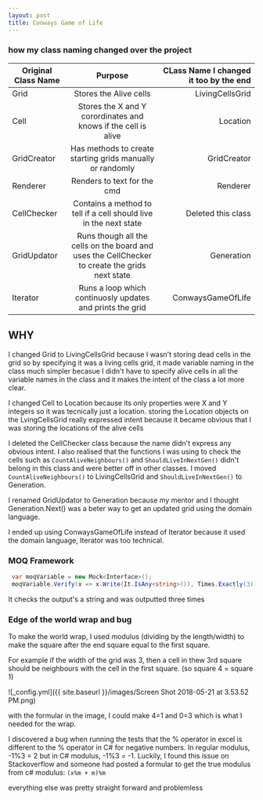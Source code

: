 ```yaml
---
layout: post
title: Conways Game of Life 
---
```


### how my class naming changed over the project

| Original Class Name | Purpose | CLass Name I changed it too by the end|
| ------------- |:-------------:| -----:|
| Grid   | Stores the Alive cells | LivingCellsGrid |
| Cell | Stores the X and Y corordinates and knows if the cell is alive | Location |
| GridCreator | Has methods to create starting grids manually or randomly | GridCreator |
| Renderer| Renders to text for the cmd | Renderer |
| CellChecker | Contains a method to tell if a cell should live in the next state | Deleted this class |
| GridUpdator | Runs though all the cells on the board and uses the CellChecker to create the grids next state | Generation |
| Iterator | Runs a loop which continuosly updates and prints the grid | ConwaysGameOfLife|
## WHY
I changed Grid to LivingCellsGrid because I wasn't storing dead cells in the grid so by specifying it was a living cells grid, it made variable naming in the class much simpler becasue I didn't have to specify alive cells in all the variable names in the class and it makes the intent of the class a lot more clear.



I changed Cell to Location because its only properties were X and Y integers so it was tecnically just a location.  storing the Location objects on the LvingCellsGrid really expressed intent because it became obvious that I was storing the locations of the alive cells



I deleted the CellChecker class because the name didn't express any obvious intent.  I also realised that the functions I was using to check the cells such as `CountAliveNeighbours()` and `ShouldLiveInNextGen()` didn't belong in this class and were better off in other classes.  I moved `CountAliveNeighbours()` to LivingCellsGrid and `ShouldLiveInNextGen()` to Generation.



I renamed GridUpdator to Generation because my mentor and I thought Generation.Next() was a beter way to get an updated grid using the domain language.



I ended up using ConwaysGameOfLife instead of Iterator because it used the domain language, Iterator was too technical.

### MOQ Framework
```csharp
 var moqVariable = new Mock<Interface>();
 moqVariable.Verify(x => x.Write(It.IsAny<string>()), Times.Exactly(3));
 ```
  
  It checks the output's a string and was outputted three times

### Edge of the world wrap and bug
To make the world wrap, I used modulus (dividing by the length/width) to make the square after the end square equal to the first square.

For example if the width of the grid was 3, then a cell in thew 3rd square should be neighbours with the cell in the first square. (so square 4 = square 1)

![_config.yml]({{ site.baseurl }}/images/Screen Shot 2018-05-21 at 3.53.52 PM.png)

with the formular in the image, I could make 4=1 and 0=3 which is what I needed for the wrap.

I discovered a bug when running the tests that the % operator in excel is different to the % operator in C# for negative numbers.  In regular modulus, -1%3 = 2 but in C# modulus, -1%3 = -1.  Luckily, I found this issue on Stackoverflow and someone had posted a formular to get the true modulus from c# modulus: `(x%m + m)%m`

everything else was pretty straight forward and problemless
